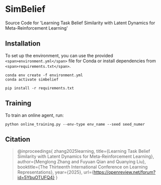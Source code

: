 # SimBelief

Source Code for 'Learning Task Belief Similarity with Latent Dynamics for Meta-Reinforcement Learning'

## Installation

To set up the environment, you can use the provided `<span>environment.yml</span>` file for Conda or install dependencies from `<span>requirements.txt</span>`.

```
conda env create -f environment.yml
conda activate simbelief
```

```
pip install -r requirements.txt
```

## Training

To train an online agent, run:

```
python online_training.py --env-type env_name --seed seed_numer
```

## Citation

> @inproceedings{
> zhang2025learning,
> title={Learning Task Belief Similarity with Latent Dynamics for Meta-Reinforcement Learning},
> author={Menglong Zhang and Fuyuan Qian and Quanying Liu},
> booktitle={The Thirteenth International Conference on Learning Representations},
> year={2025},
> url={https://openreview.net/forum?id=5YbuOTUFQ4}
> }

